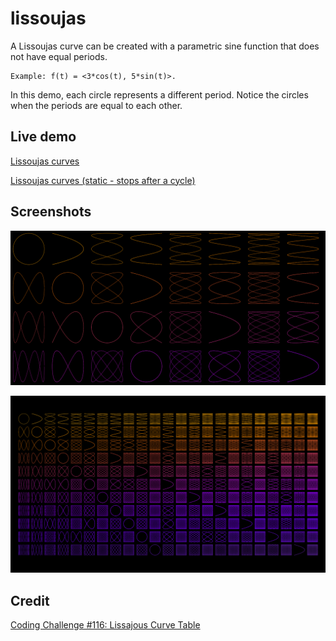 # lissoujas

A Lissoujas curve can be created with a parametric sine function that does not have equal periods. 

    Example: f(t) = <3*cos(t), 5*sin(t)>.
    
In this demo, each circle represents a different period. Notice the circles when the periods are equal to each other.

## Live demo

[Lissoujas curves](https://darkeclipz.github.io/lissoujas/)

[Lissoujas curves (static - stops after a cycle)](https://darkeclipz.github.io/lissoujas/index_static.html)

## Screenshots

![lissoujas](lissoujas-screenshot.png)

![lissoujas](lissoujas.png)

## Credit

[Coding Challenge #116: Lissajous Curve Table](https://www.youtube.com/watch?v=--6eyLO78CY)
